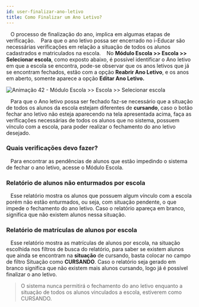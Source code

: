 ```yaml
---
id: user-finalizar-ano-letivo
title: Como Finalizar um Ano Letivo?
---
```


&nbsp;&nbsp;&nbsp;O processo de finalização do ano, implica em algumas etapas de verificação.
&nbsp;&nbsp;&nbsp;Para que o ano letivo possa ser encerrado no i-Educar são necessárias verificações em relação a situação de todos os alunos cadastrados e matriculados na escola. 
&nbsp;&nbsp;&nbsp;No **Módulo Escola >> Escola >> Selecionar escola**, como exposto abaixo, é possível identificar o Ano letivo em que a escola se encontra, pode-se observar que os anos letivos que já se encontram fechados, estão com a opção **Reabrir Ano Letivo**, e os anos em aberto, somente aparece a opção **Editar Ano Letivo.**

![Animação 42 - Módulo Escola >> Escola >> Selecionar escola
]()

&nbsp;&nbsp;&nbsp;Para que o Ano letivo possa ser fechado faz-se necessário que a situação de todos os alunos da escola estejam diferentes de **cursando**, caso o botão fechar ano letivo não esteja aparecendo na tela apresentada acima, faça as verificações necessárias de todos os alunos que no sistema, possuem vínculo com a escola, para poder realizar o fechamento do ano letivo desejado.


### Quais verificações devo fazer?

&nbsp;&nbsp;&nbsp;Para encontrar as pendências de alunos que estão impedindo o sistema de fechar o ano letivo, acesse o Módulo Escola.

### Relatório de alunos não enturmados por escola

&nbsp;&nbsp;&nbsp;Esse relatório mostra os alunos que possuem algum vínculo com a escola porém não estão enturmados, ou seja, com situação pendente, o que impede o fechamento do ano letivo. Caso o relatório apareça em branco, significa que não existem alunos nessa situação.

### Relatório de matrículas de alunos por escola

&nbsp;&nbsp;&nbsp;Esse relatório mostra as matrículas de alunos por escola, na situação escolhida nos filtros de busca do relatório, para saber se existem alunos que ainda se encontram na **situação** de cursando, basta colocar no campo de filtro Situação como **CURSANDO**. Caso o relatório seja gerado em branco significa que não existem mais alunos cursando, logo já é possível finalizar o ano letivo.

> O sistema nunca permitirá o fechamento do ano letivo enquanto a situação de todos os alunos vinculados a escola, estiverem como CURSANDO.

